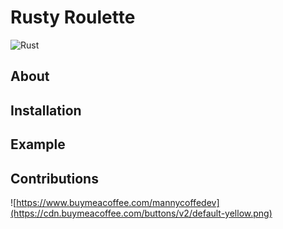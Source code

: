 # Rusty Roulette
![Rust](https://github.com/Manny-coffee-dev/rusty-roulette/workflows/Rust/badge.svg?branch=development)

## About

## Installation

## Example

## Contributions

![https://www.buymeacoffee.com/mannycoffedev](https://cdn.buymeacoffee.com/buttons/v2/default-yellow.png)

